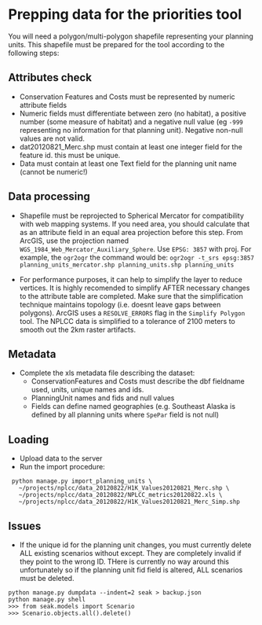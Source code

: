 # Prepping data for the priorities tool

You will need a polygon/multi-polygon shapefile representing your planning units.
This shapefile must be prepared for the tool according to the following steps:

## Attributes check
- Conservation Features and Costs must be represented by numeric attribute fields
- Numeric fields must differentiate between zero (no habitat), a positive number (some measure of habitat) 
    and a negative null value (eg `-999` representing no information for that planning unit). 
    Negative non-null values are not valid.
- dat20120821_Merc.shp must contain at least one integer field for the feature id. this must be unique.
- Data must contain at least one Text field for the planning unit name (cannot be numeric!)

## Data processing
- Shapefile must be reprojected to Spherical Mercator for compatibility 
    with web mapping systems. If you need area, you should calculate that as 
    an attribute field in an equal area projection before this step.
    From ArcGIS, use the projection named `WGS_1984_Web_Mercator_Auxiliary_Sphere`. 
    Use `EPSG: 3857` with proj. For example, the `ogr2ogr` the command would be:
        `ogr2ogr -t_srs epsg:3857 planning_units_mercator.shp planning_units.shp planning_units`

- For performance purposes, it can help to simplify the layer to reduce vertices. 
    It is highly recomended to simplify AFTER necessary changes to the attribute table are completed.
    Make sure that the simplification technique maintains topology (i.e. doesnt leave gaps between polygons).
    ArcGIS uses a `RESOLVE_ERRORS` flag in the `Simplify Polygon` tool. 
    The NPLCC data is simplified to a tolerance of 2100 meters to smooth out the 2km raster artifacts.

## Metadata
- Complete the xls metadata file describing the dataset:
    - ConservationFeatures and Costs must describe the dbf fieldname used, units, unique names and ids. 
    - PlanningUnit names and fids and null values
    - Fields can define named geographies (e.g. Southeast Alaska is defined by all planning units where `SpePar` field is not null)

## Loading
- Upload data to the server
- Run the import procedure:
```
 python manage.py import_planning_units \
   ~/projects/nplcc/data_20120822/H1K_Values20120821_Merc.shp \
   ~/projects/nplcc/data_20120822/NPLCC_metrics20120822.xls \
   ~/projects/nplcc/data_20120822/H1K_Values20120821_Merc_Simp.shp
```


## Issues 
- If the unique id for the planning unit changes, you must currently delete ALL existing scenarios without except. They are completely invalid if they point to the wrong ID. THere is currently no way around this unfortunately so if the planning unit fid field is altered, ALL scenarios must be deleted. 

```
python manage.py dumpdata --indent=2 seak > backup.json
python manage.py shell
>>> from seak.models import Scenario
>>> Scenario.objects.all().delete()
```
